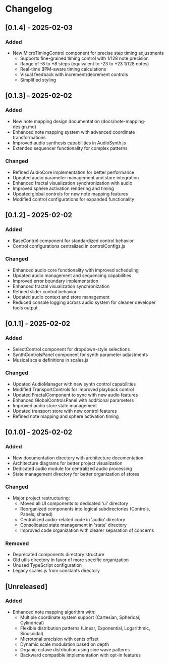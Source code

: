 # Changelog

## [0.1.4] - 2025-02-03

### Added
- New MicroTimingControl component for precise step timing adjustments
  - Supports fine-grained timing control with 1/128 note precision
  - Range of -8 to +8 steps (equivalent to -23 to +23 1/128 notes)
  - Real-time BPM-aware timing calculations
  - Visual feedback with increment/decrement controls
  - Simplified styling

## [0.1.3] - 2025-02-02

### Added
- New note mapping design documentation (docs/note-mapping-design.md)
- Enhanced note mapping system with advanced coordinate transformations
- Improved audio synthesis capabilities in AudioSynth.js
- Extended sequencer functionality for complex patterns

### Changed
- Refined AudioCore implementation for better performance
- Updated audio parameter management and store integration
- Enhanced fractal visualization synchronization with audio
- Improved sphere activation rendering and timing
- Updated global controls for new note mapping features
- Modified control configurations for expanded functionality

## [0.1.2] - 2025-02-02

### Added
- BaseControl component for standardized control behavior
- Control configurations centralized in controlConfigs.js

### Changed
- Enhanced audio core functionality with improved scheduling
- Updated audio management and sequencing capabilities
- Improved error boundary implementation
- Enhanced fractal visualization synchronization
- Refined slider control behavior
- Updated audio context and store management
- Reduced console logging across audio system for cleaner developer tools output

## [0.1.1] - 2025-02-02

### Added
- SelectControl component for dropdown-style selections
- SynthControlsPanel component for synth parameter adjustments
- Musical scale definitions in scales.js

### Changed
- Updated AudioManager with new synth control capabilities
- Modified TransportControls for improved playback control
- Updated FractalComponent to sync with new audio features
- Enhanced GlobalControlsPanel with additional parameters
- Improved audio store state management
- Updated transport store with new control features
- Refined note mapping and sphere activation timing

## [0.1.0] - 2025-02-02

### Added
- New documentation directory with architecture documentation
- Architecture diagrams for better project visualization
- Dedicated audio module for centralized audio processing
- State management directory for better organization of stores

### Changed
- Major project restructuring:
  - Moved all UI components to dedicated 'ui' directory
  - Reorganized components into logical subdirectories (Controls, Panels, shared)
  - Centralized audio-related code in 'audio' directory
  - Consolidated state management in 'state' directory
  - Improved code organization with clearer separation of concerns

### Removed
- Deprecated components directory structure
- Old utils directory in favor of more specific organization
- Unused TypeScript configuration
- Legacy scales.js from constants directory

## [Unreleased]

### Added
- Enhanced note mapping algorithm with:
  - Multiple coordinate system support (Cartesian, Spherical, Cylindrical)
  - Flexible distribution patterns (Linear, Exponential, Logarithmic, Sinusoidal)
  - Microtonal precision with cents offset
  - Dynamic scale modulation based on depth
  - Organic octave distribution using sine wave patterns
  - Backward compatible implementation with opt-in features
